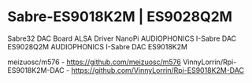# Sabre-ES9018K2M | ES9028Q2M
Sabre32 DAC Board ALSA Driver NanoPi
AUDIOPHONICS I-Sabre DAC ES9028Q2M
AUDIOPHONICS I-Sabre DAC ES9018K2M


meizuosc/m576 - https://github.com/meizuosc/m576
VinnyLorrin/Rpi-ES9018K2M-DAC - https://github.com/VinnyLorrin/Rpi-ES9018K2M-DAC
